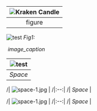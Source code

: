 
|![Kraken Candle][krakenCandleStick]|
|:--:|
|figure|


[krakenCandleStick]: https://drive.google.com/uc?id=1BQjcd4ijPdsQ7NuRkt1d22JPcYhAoG42

![test](https://drive.google.com/uc?id=1BQjcd4ijPdsQ7NuRkt1d22JPcYhAoG42) *Fig1:*


<p>
    <img src="https://drive.google.com/uc?id=1BQjcd4ijPdsQ7NuRkt1d22JPcYhAoG42" alt>
    <em>image_caption</em>
</p>


| ![test](https://drive.google.com/uc?id=1BQjcd4ijPdsQ7NuRkt1d22JPcYhAoG42) | 
|:--:| 
| *Space* |



/| ![space-1.jpg](https://drive.google.com/uc?id=1BQjcd4ijPdsQ7NuRkt1d22JPcYhAoG42) | 
/|:--:| 
/| *Space* |


/| ![space-1.jpg](http://www.storywarren.com/wp-content/uploads/2016/09/space-1.jpg) | 
/|:--:| 
/| *Space* |
